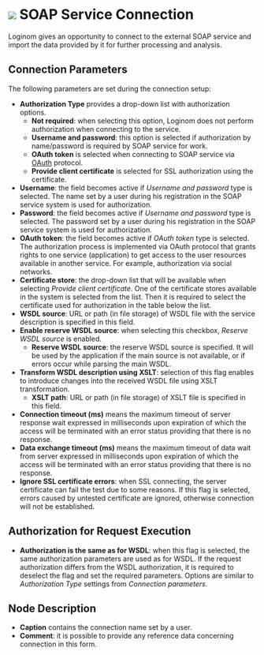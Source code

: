 # ![ ](../../../images/icons/data-sources/web-soap_default.svg) SOAP Service Connection

Loginom gives an opportunity to connect to the external SOAP service and import the data provided by it for further processing and analysis.

## Connection Parameters

The following parameters are set during the connection setup:

* **Authorization Type** provides a drop-down list with authorization options.
   * **Not required**: when selecting this option, Loginom does not perform authorization when connecting to the service.
   * **Username and password**: this option is selected if authorization by name/password is required by SOAP service for work.
   * **OAuth token** is selected when connecting to SOAP service via [OAuth](https://ru.wikipedia.org/wiki/OAuth) protocol.
   * **Provide client certificate** is selected for SSL authorization using the certificate.
* **Username**: the field becomes active if *Username and password* type is selected. The name set by a user during his registration in the SOAP service system is used for authorization.
* **Password**: the field becomes active if *Username and password* type is selected. The password set by a user during his registration in the SOAP service system is used for authorization.
* **OAuth token**: the field becomes active if *OAuth token* type is selected. The authorization process is implemented via OAuth protocol that grants rights to one service (application) to get access to the user resources available in another service. For example, authorization via social networks.
* **Certificate store**: the drop-down list that will be available when selecting *Provide client certificate*. One of the certificate stores available in the system is selected from the list. Then it is required to select the certificate used for authorization in the table below the list.
* **WSDL source**: URL or path (in file storage) of WSDL file with the service description is specified in this field.
* **Enable reserve WSDL source**: when selecting this checkbox, *Reserve WSDL source* is enabled.
   * **Reserve WSDL source**: the reserve WSDL source is specified. It will be used by the application if the main source is not available, or if errors occur while parsing the main WSDL.
* **Transform WSDL description using XSLT**: selection of this flag enables to introduce changes into the received WSDL file using XSLT transformation.
   * **XSLT path**: URL or path (in file storage) of XSLT file is specified in this field.
* **Connection timeout (ms)** means the maximum timeout of server response wait expressed in milliseconds upon expiration of which the access will be terminated with an error status providing that there is no response.
* **Data exchange timeout (ms)** means the maximum timeout of data wait from server expressed in milliseconds upon expiration of which the access will be terminated with an error status providing that there is no response.
* **Ignore SSL certificate errors**: when SSL connecting, the server certificate can fail the test due to some reasons. If this flag is selected, errors caused by untested certificate are ignored, otherwise connection will not be established.

## Authorization for Request Execution

* **Authorization is the same as for WSDL**: when this flag is selected, the same authorization parameters are used as for WSDL. If the request authorization differs from the WSDL authorization, it is required to deselect the flag and set the required parameters. Options are similar to *Authorization Type* settings from *Connection parameters*.

## Node Description

* **Caption** contains the connection name set by a user.
* **Comment**: it is possible to provide any reference data concerning connection in this form.
